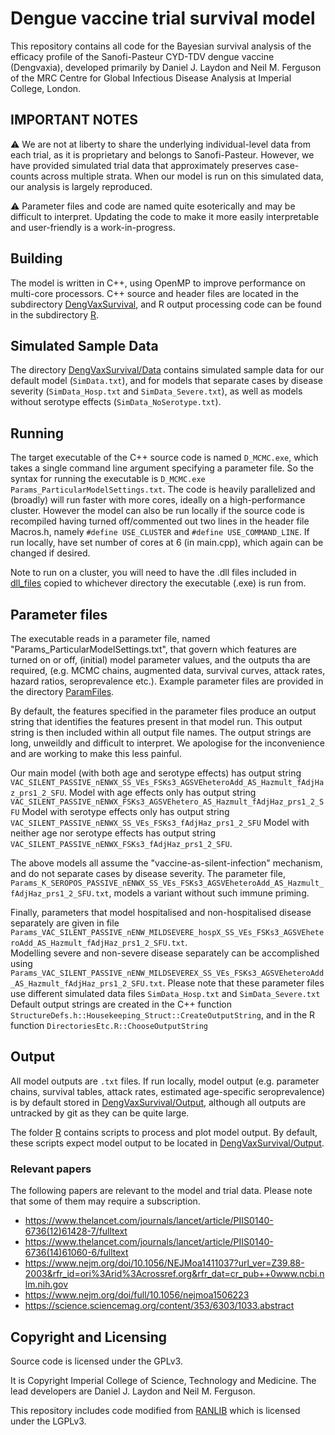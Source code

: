 # Dengue vaccine trial survival model

This repository contains all code for the Bayesian survival analysis of the efficacy profile of 
the Sanofi-Pasteur CYD-TDV dengue vaccine
(Dengvaxia), developed primarily by Daniel J. Laydon and Neil M. Ferguson of the MRC Centre
for Global Infectious Disease Analysis at Imperial College, London.


## IMPORTANT NOTES

:warning: We are not at liberty to share the underlying individual-level data from each trial, as 
it is proprietary and belongs to Sanofi-Pasteur. 
However, we have provided simulated trial data that approximately preserves case-counts
across multiple strata. When our model is run on this simulated
data, our analysis is largely reproduced. 

:warning: Parameter files and code are named quite esoterically and may be difficult to interpret. 
Updating the code to make it more easily interpretable and user-friendly is a work-in-progress.

## Building

The model is written in C++, using OpenMP to improve performance on multi-core processors. 
C++ source and header files are located in the subdirectory [DengVaxSurvival](./DengVaxSurvival), 
and R output processing code can be found in the subdirectory [R](./R). 

## Simulated Sample Data

The directory [DengVaxSurvival/Data](./DengVaxSurvival/Data) contains simulated sample data 
for our default model (`SimData.txt`), and for models that separate cases by disease severity 
(`SimData_Hosp.txt` and `SimData_Severe.txt`), as well as models 
without serotype effects (`SimData_NoSerotype.txt`). 

## Running

The target executable of the C++ source code is named `D_MCMC.exe`, which takes a single 
command line argument specifying a parameter file. So the syntax for running the executable is 
`D_MCMC.exe Params_ParticularModelSettings.txt`. 
The code is heavily parallelized and (broadly) will run faster with more cores, ideally on a 
high-performance cluster. However the model can also be run locally if the source code is 
recompiled having turned off/commented out two lines in the header file Macros.h, namely 
`#define USE_CLUSTER` and `#define USE_COMMAND_LINE`. 
If run locally, have set number of cores at 6 (in main.cpp), which again can be changed if desired. 

Note to run on a cluster, you will need to have the .dll files included in [dll_files](./dll_files) copied to whichever directory the
executable (.exe) is run from. 

## Parameter files

The executable reads in a parameter file, named "Params_ParticularModelSettings.txt", 
that govern which features are turned on or off,
(initial) model parameter values, and the outputs tha are required,
(e.g. MCMC chains, augmented data, survival curves, attack rates, hazard ratios, seroprevalence etc.).
Example parameter files are provided in the directory [ParamFiles](./ParamFiles).

By default, the features specified in the parameter files 
produce an output string that identifies the features present in that model run. 
This output string is then included within all output file names. 
The output strings are long, unweildly and difficult to interpret. We apologise for the inconvenience
and are working to make this less painful. 

Our main model (with both age and serotype effects) has output string
`VAC_SILENT_PASSIVE_nENWX_SS_VEs_FSKs3_AGSVEheteroAdd_AS_Hazmult_fAdjHaz_prs1_2_SFU`. 
Model with age effects only has output string 
`VAC_SILENT_PASSIVE_nENWX_FSKs3_AGSVEhetero_AS_Hazmult_fAdjHaz_prs1_2_SFU`
Model with serotype effects only has output string 
`VAC_SILENT_PASSIVE_nENWX_SS_VEs_FSKs3_fAdjHaz_prs1_2_SFU`
Model with neither age nor serotype effects has output string 
`VAC_SILENT_PASSIVE_nENWX_FSKs3_fAdjHaz_prs1_2_SFU`.

The above models all assume the "vaccine-as-silent-infection" mechanism, and do not separate cases by disease severity. 
The parameter file, 
`Params_K_SEROPOS_PASSIVE_nENWX_SS_VEs_FSKs3_AGSVEheteroAdd_AS_Hazmult_fAdjHaz_prs1_2_SFU.txt`, 
models a variant without such immune priming. 

Finally, parameters that model hospitalised and non-hospitalised disease separately are given in 
file `Params_VAC_SILENT_PASSIVE_nENW_MILDSEVERE_hospX_SS_VEs_FSKs3_AGSVEheteroAdd_AS_Hazmult_fAdjHaz_prs1_2_SFU.txt`.  
Modelling severe and non-severe disease separately can be accomplished using 
`Params_VAC_SILENT_PASSIVE_nENW_MILDSEVEREX_SS_VEs_FSKs3_AGSVEheteroAdd_AS_Hazmult_fAdjHaz_prs1_2_SFU.txt`. 
Please note that these parameter files use different simulated data files `SimData_Hosp.txt` and `SimData_Severe.txt`
Default output strings are created in the C++ function 
`StructureDefs.h::Housekeeping_Struct::CreateOutputString`, and in the R function `DirectoriesEtc.R::ChooseOutputString`

## Output

All model outputs are `.txt` files. If run locally, model output (e.g. parameter chains, survival tables, attack rates, estimated 
age-specific seroprevalence) is by default stored in 
[DengVaxSurvival/Output](./DengVaxSurvival/Output), although all outputs are untracked by git as 
they can be quite large. 

The folder [R](./R) contains scripts to process and plot model output. By default, these scripts
expect model output to be located in [DengVaxSurvival/Output](./DengVaxSurvival/Output).


### Relevant papers

The following papers are relevant to the model and trial data. Please note that some of them
may require a subscription.

- <https://www.thelancet.com/journals/lancet/article/PIIS0140-6736(12)61428-7/fulltext>
- <https://www.thelancet.com/journals/lancet/article/PIIS0140-6736(14)61060-6/fulltext>
- <https://www.nejm.org/doi/10.1056/NEJMoa1411037?url_ver=Z39.88-2003&rfr_id=ori%3Arid%3Acrossref.org&rfr_dat=cr_pub++0www.ncbi.nlm.nih.gov>
- <https://www.nejm.org/doi/full/10.1056/nejmoa1506223>
- <https://science.sciencemag.org/content/353/6303/1033.abstract>

## Copyright and Licensing

Source code is licensed under the GPLv3.

It is Copyright Imperial College of Science, Technology and Medicine. The
lead developers are Daniel J. Laydon and Neil M. Ferguson. 

This repository includes code modified from
[RANLIB](https://people.sc.fsu.edu/~jburkardt/c_src/ranlib/ranlib.html) which
is licensed under the LGPLv3.

